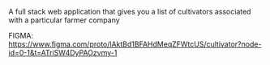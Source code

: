 A full stack web application that gives you a list of cultivators associated with a particular farmer company

FIGMA:
https://www.figma.com/proto/lAktBd1BFAHdMeqZFWtcUS/cultivator?node-id=0-1&t=ATriSW4DyPAOzvmy-1
